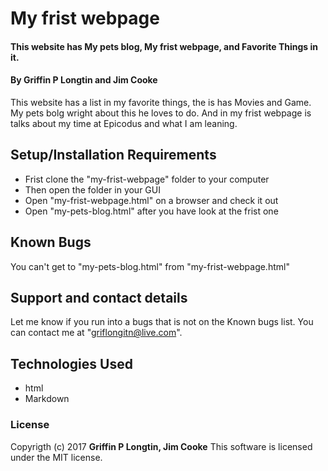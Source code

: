 # My frist webpage

#### This website has My pets blog, My frist webpage, and Favorite Things in it.

#### By Griffin P Longtin and  Jim Cooke

This website has a list in my favorite things, the is has Movies and Game. My pets bolg wright about this he loves to do. And in my frist webpage is talks about my time at Epicodus and what I am leaning.

## Setup/Installation Requirements
 * Frist clone the "my-frist-webpage" folder to your computer
 * Then open the folder in your GUI
 * Open "my-frist-webpage.html" on a browser and check it out
 * Open "my-pets-blog.html" after you have look at the frist one

## Known Bugs
 You can't get to "my-pets-blog.html" from "my-frist-webpage.html"

## Support and contact details

Let me know if you run into a bugs that is not on the Known bugs list. You can contact me at "griflongitn@live.com".

## Technologies Used

* html
* Markdown

### License

Copyrigth (c) 2017 **Griffin P Longtin, Jim Cooke**
This software is licensed under the MIT license.
